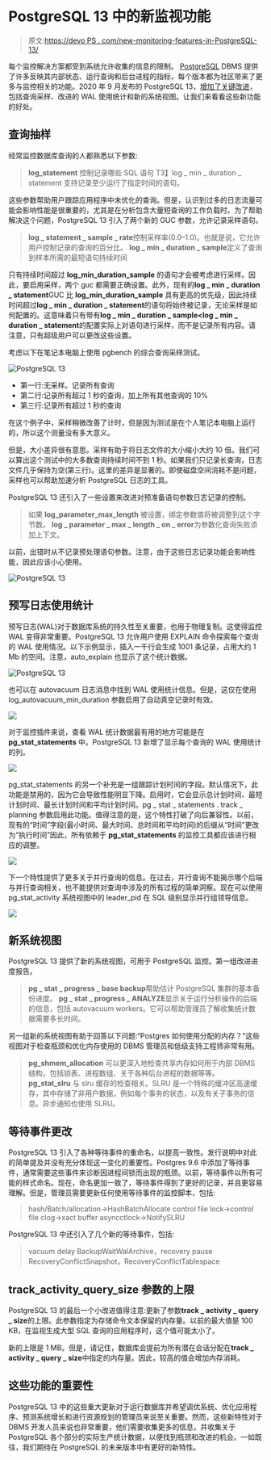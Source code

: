 # PostgreSQL 13 中的新监视功能

> 原文:[https://devo PS . com/new-monitoring-features-in-PostgreSQL-13/](https://devops.com/new-monitoring-features-in-postgresql-13/)

每个监控解决方案都受到系统允许收集的信息的限制。 [PostgreSQL](https://devops.com/?s=postgreSQL) DBMS 提供了许多反映其内部状态、运行查询和后台进程的指标，每个版本都为社区带来了更多与监控相关的功能。2020 年 9 月发布的 PostgreSQL 13，[增加了关键改进](https://www.postgresql.org/)，包括查询采样、改进的 WAL 使用统计和新的系统视图。让我们来看看这些新功能的好处。

## 查询抽样

经常监控数据库查询的人都熟悉以下参数:

> **log_statement** 控制记录哪些 SQL 语句
> T3】log _ min _ duration _ statement 支持记录至少运行了指定时间的语句。

这些参数帮助用户跟踪应用程序中未优化的查询。但是，认识到过多的日志流量可能会影响性能是很重要的，尤其是在分析包含大量短查询的工作负载时。为了帮助解决这个问题，PostgreSQL 13 引入了两个新的 GUC 参数，允许记录采样语句。

> **log _ statement _ sample _ rate**控制采样率(0.0–1.0)。也就是说，它允许用户控制记录的查询的百分比。
> **log _ min _ duration _ sample**定义了查询到样本所需的最短语句持续时间

只有持续时间超过 **log_min_duration_sample** 的语句才会被考虑进行采样。因此，要启用采样，两个 guc 都需要正确设置。此外，现有的**log _ min _ duration _ statement**GUC 比 **log_min_duration_sample** 具有更高的优先级，因此持续时间超过**log _ min _ duration _ statement**的语句将始终被记录，无论采样是如何配置的。这意味着只有带有**log _ min _ duration _ sample<log _ min _ duration _ statement**的配置实际上对语句进行采样，而不是记录所有内容。请注意，只有超级用户可以更改这些设置。

考虑以下在笔记本电脑上使用 pgbench 的综合查询采样测试。

![PostgreSQL 13](../Images/20e4438584705f74b6836b3ee012fb08.png)

*   第一行:无采样。记录所有查询
*   第二行:记录所有超过 1 秒的查询，加上所有其他查询的 10%
*   第三行:记录所有超过 1 秒的查询

在这个例子中，采样稍微改善了计时，但是因为测试是在个人笔记本电脑上运行的，所以这个测量没有多大意义。

但是，大小差异很有意思。采样有助于将日志文件的大小缩小大约 10 倍。我们可以算出这个测试中的大多数查询持续时间不到 1 秒。如果我们只记录长查询，日志文件几乎保持为空(第三行)。这里的差异是显著的。即使磁盘空间消耗不是问题，采样也可以帮助加速分析 PostgreSQL 日志的工具。

PostgreSQL 13 还引入了一些设置来改进对预准备语句参数日志记录的控制。

> 如果 **log_parameter_max_length** 被设置，绑定参数值将被调整到这个字节数。
> **log _ parameter _ max _ length _ on _ error**为参数化查询失败添加上下文。

以前，出错时从不记录预处理语句参数。注意，由于这些日志记录功能会影响性能，因此应该小心使用。

![PostgreSQL 13](../Images/c3d172ae4b4522dba2e5bfa608227e81.png)

## 预写日志使用统计

预写日志(WAL)对于数据库系统的持久性至关重要，也用于物理复制。这使得监控 WAL 变得非常重要。PostgreSQL 13 允许用户使用 EXPLAIN 命令探索每个查询的 WAL 使用情况。以下示例显示，插入一千行会生成 1001 条记录，占用大约 1 Mb 的空间。注意，auto_explain 也显示了这个统计数据。

![PostgreSQL 13](../Images/4795259ff70d8756d73cfc97a7f36031.png)

也可以在 autovacuum 日志消息中找到 WAL 使用统计信息。但是，这仅在使用 log_autovacuum_min_duration 参数启用了自动真空记录时有效。

![](../Images/7eeeef22ccde08ea44bb7d0ced22ae27.png)

对于监控插件来说，查看 WAL 统计数据最有用的地方可能是在 **pg_stat_statements** 中。PostgreSQL 13 新增了显示每个查询的 WAL 使用统计的列。

![](../Images/33b6d353684db39de55af9f6af05c617.png)

pg_stat_statements 的另一个补充是一组跟踪计划时间的字段。默认情况下，此功能是禁用的，因为它会导致性能明显下降。启用时，它会显示总计划时间、最短计划时间、最长计划时间和平均计划时间。pg _ stat _ statements . track _ planning 参数启用此功能。值得注意的是，这个特性打破了向后兼容性。以前，现有的“时间”字段(最小时间、最大时间、总时间和平均时间)的后缀从“时间”更改为“执行时间”因此，所有依赖于 **pg_stat_statements** 的监控工具都应该进行相应的调整。

![](../Images/f5986b2454b2105f5fd50c826a6e2ddc.png)

下一个特性提供了更多关于并行查询的信息。在过去，并行查询不能揭示哪个后端与并行查询相关，也不能提供对查询中涉及的所有过程的简单洞察。现在可以使用 pg_stat_activity 系统视图中的 leader_pid 在 SQL 级别显示并行组领导信息。

![](../Images/8ab22aa65d16fb754998302c8c953d6f.png)

## 新系统视图

PostgreSQL 13 提供了新的系统视图，可用于 PostgreSQL 监控。第一组改进进度报告。

> **pg _ stat _ progress _ base backup**帮助估计 PostgreSQL 集群的基本备份进度。
> **pg _ stat _ progress _ ANALYZE**显示关于运行分析操作的后端的信息，包括 autovacuum workers。它可以帮助管理员了解收集统计数据需要多长时间。

另一组新的系统视图有助于回答以下问题:“Postgres 如何使用分配的内存？”这些视图对于检查瓶颈和优化内存使用的 DBMS 管理员和低级支持工程师非常有用。

> **pg_shmem_allocation** 可以更深入地检查共享内存如何用于内部 DBMS 结构，包括锁表、进程数组、关于各种后台进程的数据等等。
> **pg_stat_slru** 与 slru 缓存的检查相关。SLRU 是一个特殊的缓冲区高速缓存，其中存储了非用户数据，例如每个事务的状态，以及有关子事务的信息。异步通知也使用 SLRU。

## 等待事件更改

PostgreSQL 13 引入了各种等待事件的重命名，以提高一致性。发行说明中对此的简单提及并没有充分体现这一变化的重要性。Postgres 9.6 中添加了等待事件，通常需要这些事件来诊断因进程间锁而出现的瓶颈。以前，等待事件以所有可能的样式命名。现在，命名更加一致了，等待事件得到了更好的记录，并且更容易理解。但是，管理员需要更新任何使用等待事件的监控脚本，包括:

> hash/Batch/allocation→HashBatchAllocate
> control file lock→control file
> clog→xact buffer
> asyncctlock→NotifySLRU

PostgreSQL 13 中还引入了几个新的等待事件，包括:

> vacuum delay
> BackupWaitWalArchive，recovery pause
> RecoveryConflictSnapshot，RecoveryConflictTablespace

## track_activity_query_size 参数的上限

PostgreSQL 13 的最后一个小改进值得注意:更新了参数**track _ activity _ query _ size**的上限。此参数指定为存储命令文本保留的内存量。以前的最大值是 100 KB，在监视生成大型 SQL 查询的应用程序时，这个值可能太小了。

新的上限是 1 MB。但是，请记住，数据库会提前为所有潜在会话分配在**track _ activity _ query _ size**中指定的内存量。因此，较高的值会增加内存消耗。

## 这些功能的重要性

PostgreSQL 13 中的这些重大更新对于运行数据库并希望调优系统、优化应用程序、预测系统增长和进行资源规划的管理员来说至关重要。然而，这些新特性对于 DBMS 开发人员来说也非常重要，他们需要收集更多的信息，并收集关于 PostgreSQL 各个部分的实际生产统计数据，以便找到瓶颈和改进的机会。一如既往，我们期待在 PostgreSQL 的未来版本中有更好的新特性。